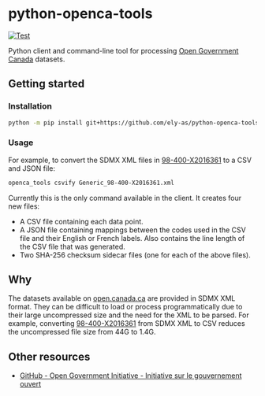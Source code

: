 # python-openca-tools

[![Test](https://github.com/ely-as/python-openca-tools/actions/workflows/test.yml/badge.svg)](https://github.com/ely-as/python-openca-tools/actions/workflows/test.yml)

Python client and command-line tool for processing
[Open Government Canada](https://open.canada.ca/en) datasets.

## Getting started

### Installation
```sh
python -m pip install git+https://github.com/ely-as/python-openca-tools
```

### Usage
For example, to convert the SDMX XML files in
[98-400-X2016361](https://open.canada.ca/data/en/dataset/37f42796-9926-442c-a319-fecab5030388)
to a CSV and JSON file:
```sh
openca_tools csvify Generic_98-400-X2016361.xml
```

Currently this is the only command available in the client. It creates four new
files:
- A CSV file containing each data point.
- A JSON file containing mappings between the codes used in the CSV file and
  their English or French labels. Also contains the line length of the CSV file
  that was generated.
- Two SHA-256 checksum sidecar files (one for each of the above files).

## Why

The datasets available on [open.canada.ca](https://open.canada.ca/en) are
provided in SDMX XML format. They can be difficult to load or process
programmatically due to their large uncompressed size and the need for the XML
to be parsed. For example, converting
[98-400-X2016361](https://open.canada.ca/data/en/dataset/37f42796-9926-442c-a319-fecab5030388)
from SDMX XML to CSV reduces the uncompressed file size from 44G to 1.4G.

## Other resources

- [GitHub - Open Government Initiative - Initiative sur le gouvernement ouvert](https://github.com/open-data)
